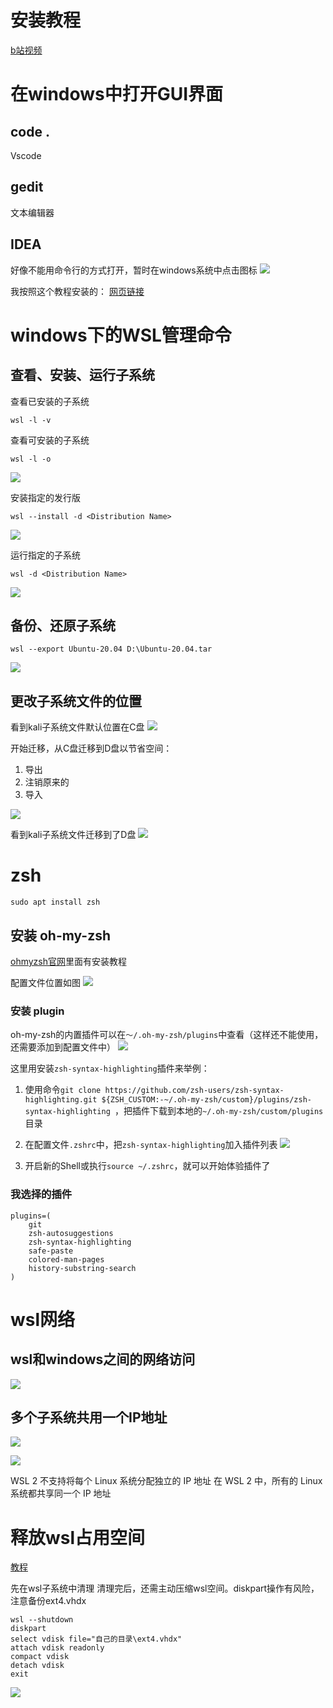 # 安装教程

[b站视频](https://www.bilibili.com/video/BV1aA411s7PJ/)

# 在windows中打开GUI界面

## code .
Vscode

## gedit
文本编辑器

## IDEA

好像不能用命令行的方式打开，暂时在windows系统中点击图标
![](resources/2022-12-21-23-20-54.png)

我按照这个教程安装的：
[网页链接](https://juejin.cn/post/6966630345915498526)

# windows下的WSL管理命令

## 查看、安装、运行子系统

查看已安装的子系统
```
wsl -l -v
```

查看可安装的子系统
```
wsl -l -o
```
![](resources/2023-01-20-15-14-00.png)

安装指定的发行版
```
wsl --install -d <Distribution Name>
```
![](resources/2023-01-20-15-20-28.png)

运行指定的子系统
```
wsl -d <Distribution Name>
```
![](resources/2023-01-20-15-32-30.png)

## 备份、还原子系统

```
wsl --export Ubuntu-20.04 D:\Ubuntu-20.04.tar
```
![](resources/2023-01-19-17-15-03.png)

## 更改子系统文件的位置

看到kali子系统文件默认位置在C盘
![](resources/2023-01-20-15-52-29.png)

开始迁移，从C盘迁移到D盘以节省空间：
1. 导出
2. 注销原来的
3. 导入

![](resources/2023-01-20-16-07-51.png)

看到kali子系统文件迁移到了D盘
![](resources/2023-01-20-16-09-23.png)

# zsh

```
sudo apt install zsh
```

## 安装 oh-my-zsh

[ohmyzsh官网](https://ohmyz.sh/)里面有安装教程

配置文件位置如图
![](resources/2023-01-19-17-26-19.png)

### 安装 plugin

oh-my-zsh的内置插件可以在```～/.oh-my-zsh/plugins```中查看（这样还不能使用，还需要添加到配置文件中）
![](resources/2023-01-19-17-30-28.png)

这里用安装```zsh-syntax-highlighting```插件来举例：

1. 使用命令```git clone https://github.com/zsh-users/zsh-syntax-highlighting.git ${ZSH_CUSTOM:-~/.oh-my-zsh/custom}/plugins/zsh-syntax-highlighting ```，把插件下载到本地的```~/.oh-my-zsh/custom/plugins```目录

2. 在配置文件```.zshrc```中，把```zsh-syntax-highlighting```加入插件列表
![](resources/2023-01-19-17-42-48.png)

3. 开启新的Shell或执行```source ~/.zshrc```，就可以开始体验插件了

### 我选择的插件

```
plugins=(
    git
    zsh-autosuggestions
    zsh-syntax-highlighting
    safe-paste
    colored-man-pages
    history-substring-search
)
```

# wsl网络

## wsl和windows之间的网络访问

![](resources/2023-01-21-20-32-48.png)

## 多个子系统共用一个IP地址

![](resources/2023-01-21-21-12-09.png)

![](resources/2023-01-21-21-01-54.png)

WSL 2 不支持将每个 Linux 系统分配独立的 IP 地址
在 WSL 2 中，所有的 Linux 系统都共享同一个 IP 地址

# 释放wsl占用空间

[教程](https://juejin.cn/post/7148427154194169892)

先在wsl子系统中清理
清理完后，还需主动压缩wsl空间。diskpart操作有风险，注意备份ext4.vhdx

```shell
wsl --shutdown
diskpart
select vdisk file="自己的目录\ext4.vhdx"
attach vdisk readonly
compact vdisk
detach vdisk
exit
 ```

![](resources/2023-02-22-16-37-08.png)






